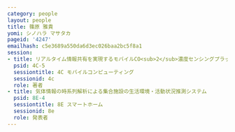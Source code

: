 ```yaml
---
category: people
layout: people
title: 篠原 雅貴
yomi: シノハラ マサタカ
pageid: '4247'
emailhash: c5e3689a550da6d3ec026baa2bc5f8a1
session:
- title: リアルタイム情報共有を実現するモバイルCO<sub>2</sub>濃度センシングプラットフォーム
  psid: 4C-5
  sessiontitle: 4C モバイルコンピューティング
  sessionid: 4c
  role: 著者
- title: 気体情報の時系列解析による集合施設の生活環境・活動状況推測システム
  psid: 8E-4
  sessiontitle: 8E スマートホーム
  sessionid: 8e
  role: 発表者
---
```

